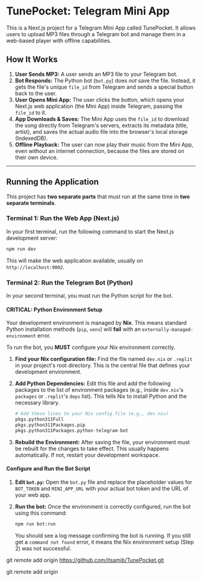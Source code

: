 # TunePocket: Telegram Mini App

This is a Next.js project for a Telegram Mini App called TunePocket. It allows users to upload MP3 files through a Telegram bot and manage them in a web-based player with offline capabilities.

## How It Works

1.  **User Sends MP3:** A user sends an MP3 file to your Telegram bot.
2.  **Bot Responds:** The Python bot (`bot.py`) does *not* save the file. Instead, it gets the file's unique `file_id` from Telegram and sends a special button back to the user.
3.  **User Opens Mini App:** The user clicks the button, which opens your Next.js web application (the Mini App) inside Telegram, passing the `file_id` to it.
4.  **App Downloads & Saves:** The Mini App uses the `file_id` to download the song directly from Telegram's servers, extracts its metadata (title, artist), and saves the actual audio file into the browser's local storage (IndexedDB).
5.  **Offline Playback:** The user can now play their music from the Mini App, even without an internet connection, because the files are stored on their own device.

---

## Running the Application

This project has **two separate parts** that must run at the same time in **two separate terminals**.

### Terminal 1: Run the Web App (Next.js)

In your first terminal, run the following command to start the Next.js development server:

```bash
npm run dev
```

This will make the web application available, usually on `http://localhost:9002`.

### Terminal 2: Run the Telegram Bot (Python)

In your second terminal, you must run the Python script for the bot.

#### **CRITICAL: Python Environment Setup**

Your development environment is managed by **Nix**. This means standard Python installation methods (`pip`, `venv`) will **fail** with an `externally-managed-environment` error.

To run the bot, you **MUST** configure your Nix environment correctly.

1.  **Find your Nix configuration file:** Find the file named `dev.nix` or `.replit` in your project's root directory. This is the central file that defines your development environment.

2.  **Add Python Dependencies:** Edit this file and add the following packages to the list of environment packages (e.g., inside `dev.nix`'s `packages` or `.replit`'s `deps` list). This tells Nix to install Python and the necessary library.

    ```nix
    # Add these lines to your Nix config file (e.g., dev.nix)
    pkgs.python311Full
    pkgs.python311Packages.pip
    pkgs.python311Packages.python-telegram-bot
    ```

3.  **Rebuild the Environment:** After saving the file, your environment must be rebuilt for the changes to take effect. This usually happens automatically. If not, restart your development workspace.

#### **Configure and Run the Bot Script**

1.  **Edit `bot.py`:** Open the `bot.py` file and replace the placeholder values for `BOT_TOKEN` and `MINI_APP_URL` with your actual bot token and the URL of your web app.

2.  **Run the bot:** Once the environment is correctly configured, run the bot using this command:

    ```bash
    npm run bot:run
    ```

    You should see a log message confirming the bot is running. If you still get a `command not found` error, it means the Nix environment setup (Step 2) was not successful.


git remote add origin https://github.com/itsamib/TunePocket.git


git remote add origin 